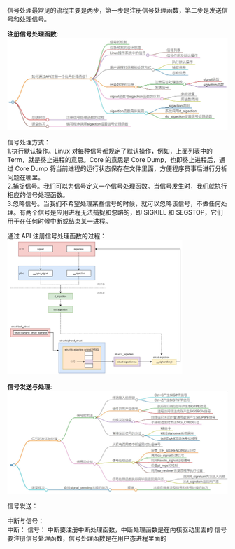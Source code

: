 信号处理最常见的流程主要是两步，第一步是注册信号处理函数，第二步是发送信号和处理信号。   


**注册信号处理函数**:   
<img src="https://github.com/Yongli-Lisa/Linux-Notes1/blob/f8cf62005321a1f291453bd7df751c7864b28ffa/Img/%E8%BF%9B%E7%A8%8B%E9%97%B4%E9%80%9A%E4%BF%A1/%E6%B3%A8%E5%86%8C%E4%BF%A1%E5%8F%B7%E5%A4%84%E7%90%86%E5%87%BD%E6%95%B0.JPG" width="800px">   

        
信号处理方式：   
1.执行默认操作。Linux 对每种信号都规定了默认操作，例如，上面列表中的 Term，就是终止进程的意思。Core 的意思是 Core Dump，也即终止进程后，通过 Core Dump 将当前进程的运行状态保存在文件里面，方便程序员事后进行分析问题在哪里。   
2.捕捉信号。我们可以为信号定义一个信号处理函数。当信号发生时，我们就执行相应的信号处理函数。   
3.忽略信号。当我们不希望处理某些信号的时候，就可以忽略该信号，不做任何处理。有两个信号是应用进程无法捕捉和忽略的，即 SIGKILL 和 SEGSTOP，它们用于在任何时候中断或结束某一进程。   


通过 API 注册信号处理函数的过程：   
<img src="https://github.com/Yongli-Lisa/Linux-Notes1/blob/c6aaa7529e473bdc78a8412de28f63a5ddc47bd4/Img/%E8%BF%9B%E7%A8%8B%E9%97%B4%E9%80%9A%E4%BF%A1/%E6%B3%A8%E5%86%8C%E4%BF%A1%E5%8F%B7%E8%BF%87%E7%A8%8B.JPG" width="400px">   

**信号发送与处理**:   
<img src="https://github.com/Yongli-Lisa/Linux-Notes1/blob/62a0adfa868a3cddd26876a1eec2b2161f3e7fba/Img/%E8%BF%9B%E7%A8%8B%E9%97%B4%E9%80%9A%E4%BF%A1/%E4%BF%A1%E5%8F%B7%E5%8F%91%E9%80%81%E4%B8%8E%E5%A4%84%E7%90%86.JPG" width="800px">   


信号发送：   

        
中断与信号：   
中断：                                                               信号：
中断要注册中断处理函数，中断处理函数是在内核驱动里面的                   信号要注册信号处理函数，信号处理函数是在用户态进程里面的
